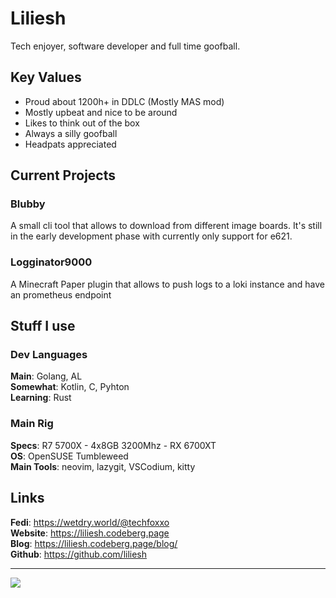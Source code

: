 # Liliesh
Tech enjoyer, software developer and full time goofball.<br>


## Key Values
- Proud about 1200h+ in DDLC (Mostly MAS mod)
- Mostly upbeat and nice to be around
- Likes to think out of the box
- Always a silly goofball
- Headpats appreciated

## Current Projects

### Blubby
A small cli tool that allows to download from different image boards.
It's still in the early development phase with currently only support for e621.

### Logginator9000
A Minecraft Paper plugin that allows to push logs to a loki instance and have an prometheus endpoint

## Stuff I use
### Dev Languages
**Main**: Golang, AL <br>
**Somewhat**: Kotlin, C, Pyhton <br>
**Learning**: Rust

### Main Rig
**Specs**: R7 5700X - 4x8GB 3200Mhz - RX 6700XT <br>
**OS**: OpenSUSE Tumbleweed <br>
**Main Tools**: neovim, lazygit, VSCodium, kitty


## Links
**Fedi**: https://wetdry.world/@techfoxxo<br>
**Website**: https://liliesh.codeberg.page<br>
**Blog**: https://liliesh.codeberg.page/blog/<br>
**Github**: https://github.com/liliesh<br>


<hr>
<img src="https://data.natty.sh/blobfox-88x31.png">

